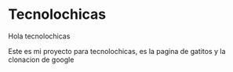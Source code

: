 # Tecnolochicas
Hola tecnolochicas

Este es mi proyecto para tecnolochicas, es la pagina de gatitos y la clonacion de google
